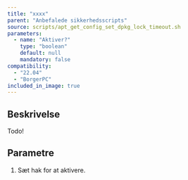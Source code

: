 ```yaml
---
title: "xxxx"
parent: "Anbefalede sikkerhedsscripts"
source: scripts/apt_get_config_set_dpkg_lock_timeout.sh
parameters:
  - name: "Aktiver?"
    type: "boolean"
    default: null
    mandatory: false
compatibility:  
  - "22.04"
  - "BorgerPC"
included_in_image: true
---
```


## Beskrivelse
Todo!

## Parametre
1. Sæt hak for at aktivere.

